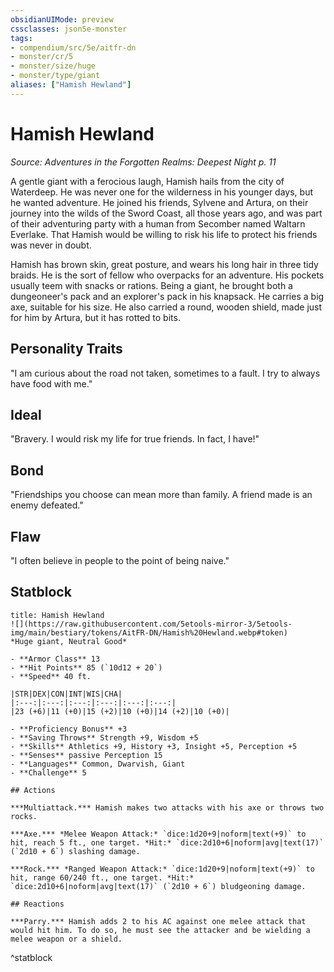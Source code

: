 ```yaml
---
obsidianUIMode: preview
cssclasses: json5e-monster
tags:
- compendium/src/5e/aitfr-dn
- monster/cr/5
- monster/size/huge
- monster/type/giant
aliases: ["Hamish Hewland"]
---
```

# Hamish Hewland
*Source: Adventures in the Forgotten Realms: Deepest Night p. 11*  

A gentle giant with a ferocious laugh, Hamish hails from the city of Waterdeep. He was never one for the wilderness in his younger days, but he wanted adventure. He joined his friends, Sylvene and Artura, on their journey into the wilds of the Sword Coast, all those years ago, and was part of their adventuring party with a human from Secomber named Waltarn Everlake. That Hamish would be willing to risk his life to protect his friends was never in doubt.

Hamish has brown skin, great posture, and wears his long hair in three tidy braids. He is the sort of fellow who overpacks for an adventure. His pockets usually teem with snacks or rations. Being a giant, he brought both a dungeoneer's pack and an explorer's pack in his knapsack. He carries a big axe, suitable for his size. He also carried a round, wooden shield, made just for him by Artura, but it has rotted to bits.

## Personality Traits

"I am curious about the road not taken, sometimes to a fault. I try to always have food with me."

## Ideal

"Bravery. I would risk my life for true friends. In fact, I have!"

## Bond

"Friendships you choose can mean more than family. A friend made is an enemy defeated."

## Flaw

"I often believe in people to the point of being naive."

## Statblock

```ad-statblock
title: Hamish Hewland
![](https://raw.githubusercontent.com/5etools-mirror-3/5etools-img/main/bestiary/tokens/AitFR-DN/Hamish%20Hewland.webp#token)
*Huge giant, Neutral Good*

- **Armor Class** 13
- **Hit Points** 85 (`10d12 + 20`)
- **Speed** 40 ft.

|STR|DEX|CON|INT|WIS|CHA|
|:---:|:---:|:---:|:---:|:---:|:---:|
|23 (+6)|11 (+0)|15 (+2)|10 (+0)|14 (+2)|10 (+0)|

- **Proficiency Bonus** +3
- **Saving Throws** Strength +9, Wisdom +5
- **Skills** Athletics +9, History +3, Insight +5, Perception +5
- **Senses** passive Perception 15
- **Languages** Common, Dwarvish, Giant
- **Challenge** 5

## Actions

***Multiattack.*** Hamish makes two attacks with his axe or throws two rocks.

***Axe.*** *Melee Weapon Attack:* `dice:1d20+9|noform|text(+9)` to hit, reach 5 ft., one target. *Hit:* `dice:2d10+6|noform|avg|text(17)` (`2d10 + 6`) slashing damage.

***Rock.*** *Ranged Weapon Attack:* `dice:1d20+9|noform|text(+9)` to hit, range 60/240 ft., one target. *Hit:* `dice:2d10+6|noform|avg|text(17)` (`2d10 + 6`) bludgeoning damage.

## Reactions

***Parry.*** Hamish adds 2 to his AC against one melee attack that would hit him. To do so, he must see the attacker and be wielding a melee weapon or a shield.
```
^statblock